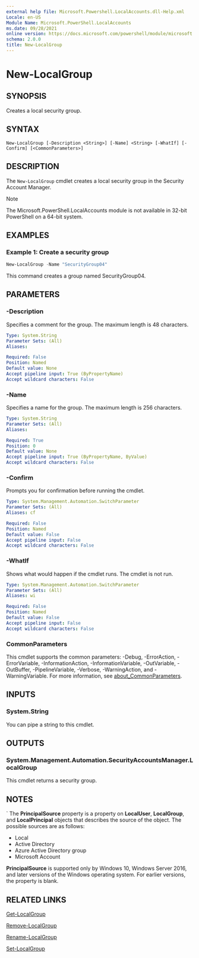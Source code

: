 ```yaml
---
external help file: Microsoft.Powershell.LocalAccounts.dll-Help.xml
Locale: en-US
Module Name: Microsoft.PowerShell.LocalAccounts
ms.date: 09/28/2021
online version: https://docs.microsoft.com/powershell/module/microsoft.powershell.localaccounts/new-localgroup?view=powershell-5.1&WT.mc_id=ps-gethelp
schema: 2.0.0
title: New-LocalGroup
---
```


# New-LocalGroup

## SYNOPSIS
Creates a local security group.

## SYNTAX

```
New-LocalGroup [-Description <String>] [-Name] <String> [-WhatIf] [-Confirm] [<CommonParameters>]
```

## DESCRIPTION

The `New-LocalGroup` cmdlet creates a local security group in the Security Account Manager.

> [!NOTE]
> The Microsoft.PowerShell.LocalAccounts module is not available in 32-bit PowerShell on a 64-bit
> system.

## EXAMPLES

### Example 1: Create a security group

```powershell
New-LocalGroup -Name "SecurityGroup04"
```

This command creates a group named SecurityGroup04.

## PARAMETERS

### -Description

Specifies a comment for the group. The maximum length is 48 characters.

```yaml
Type: System.String
Parameter Sets: (All)
Aliases:

Required: False
Position: Named
Default value: None
Accept pipeline input: True (ByPropertyName)
Accept wildcard characters: False
```

### -Name

Specifies a name for the group. The maximum length is 256 characters.

```yaml
Type: System.String
Parameter Sets: (All)
Aliases:

Required: True
Position: 0
Default value: None
Accept pipeline input: True (ByPropertyName, ByValue)
Accept wildcard characters: False
```

### -Confirm

Prompts you for confirmation before running the cmdlet.

```yaml
Type: System.Management.Automation.SwitchParameter
Parameter Sets: (All)
Aliases: cf

Required: False
Position: Named
Default value: False
Accept pipeline input: False
Accept wildcard characters: False
```

### -WhatIf

Shows what would happen if the cmdlet runs. The cmdlet is not run.

```yaml
Type: System.Management.Automation.SwitchParameter
Parameter Sets: (All)
Aliases: wi

Required: False
Position: Named
Default value: False
Accept pipeline input: False
Accept wildcard characters: False
```

### CommonParameters

This cmdlet supports the common parameters: -Debug, -ErrorAction, -ErrorVariable,
-InformationAction, -InformationVariable, -OutVariable, -OutBuffer, -PipelineVariable, -Verbose,
-WarningAction, and -WarningVariable. For more information, see [about_CommonParameters](https://go.microsoft.com/fwlink/?LinkID=113216).

## INPUTS

### System.String

You can pipe a string to this cmdlet.

## OUTPUTS

### System.Management.Automation.SecurityAccountsManager.LocalGroup

This cmdlet returns a security group.

## NOTES

` The **PrincipalSource** property is a property on **LocalUser**, **LocalGroup**, and
**LocalPrincipal** objects that describes the source of the object. The possible sources are as
follows:

- Local
- Active Directory
- Azure Active Directory group
- Microsoft Account

**PrincipalSource** is supported only by Windows 10, Windows Server 2016, and later versions of the
Windows operating system. For earlier versions, the property is blank.

## RELATED LINKS

[Get-LocalGroup](Get-LocalGroup.md)

[Remove-LocalGroup](Remove-LocalGroup.md)

[Rename-LocalGroup](Rename-LocalGroup.md)

[Set-LocalGroup](Set-LocalGroup.md)
